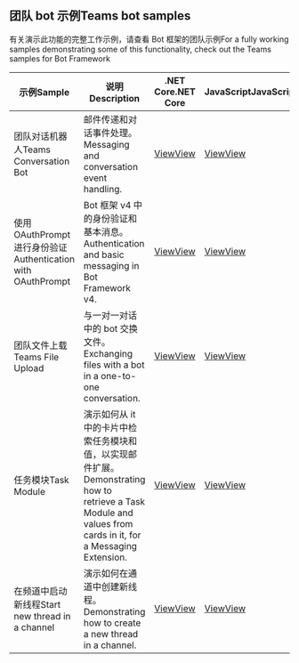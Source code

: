 ## <a name="teams-bot-samples"></a><span data-ttu-id="3ab07-101">团队 bot 示例</span><span class="sxs-lookup"><span data-stu-id="3ab07-101">Teams bot samples</span></span>

<span data-ttu-id="3ab07-102">有关演示此功能的完整工作示例，请查看 Bot 框架的团队示例</span><span class="sxs-lookup"><span data-stu-id="3ab07-102">For a fully working samples demonstrating some of this functionality, check out the Teams samples for Bot Framework</span></span>

| <span data-ttu-id="3ab07-103">示例</span><span class="sxs-lookup"><span data-stu-id="3ab07-103">Sample</span></span> | <span data-ttu-id="3ab07-104">说明</span><span class="sxs-lookup"><span data-stu-id="3ab07-104">Description</span></span> | <span data-ttu-id="3ab07-105">.NET Core</span><span class="sxs-lookup"><span data-stu-id="3ab07-105">.NET Core</span></span> | <span data-ttu-id="3ab07-106">JavaScript</span><span class="sxs-lookup"><span data-stu-id="3ab07-106">JavaScript</span></span> | <span data-ttu-id="3ab07-107">Python</span><span class="sxs-lookup"><span data-stu-id="3ab07-107">Python</span></span> |
|--------|------------- |---|---|---|
| <span data-ttu-id="3ab07-108">团队对话机器人</span><span class="sxs-lookup"><span data-stu-id="3ab07-108">Teams Conversation Bot</span></span> | <span data-ttu-id="3ab07-109">邮件传递和对话事件处理。</span><span class="sxs-lookup"><span data-stu-id="3ab07-109">Messaging and conversation event handling.</span></span> | [<span data-ttu-id="3ab07-110">View</span><span class="sxs-lookup"><span data-stu-id="3ab07-110">View</span></span>](https://github.com/microsoft/BotBuilder-Samples/tree/master/samples/csharp_dotnetcore/57.teams-conversation-bot)| [<span data-ttu-id="3ab07-111">View</span><span class="sxs-lookup"><span data-stu-id="3ab07-111">View</span></span>](https://github.com/microsoft/BotBuilder-Samples/tree/master/samples/javascript_nodejs/57.teams-conversation-bot)| [<span data-ttu-id="3ab07-112">View</span><span class="sxs-lookup"><span data-stu-id="3ab07-112">View</span></span>](https://github.com/microsoft/BotBuilder-Samples/tree/master/samples/python/57.teams-conversation-bot) | 
| <span data-ttu-id="3ab07-113">使用 OAuthPrompt 进行身份验证</span><span class="sxs-lookup"><span data-stu-id="3ab07-113">Authentication with OAuthPrompt</span></span>| <span data-ttu-id="3ab07-114">Bot 框架 v4 中的身份验证和基本消息。</span><span class="sxs-lookup"><span data-stu-id="3ab07-114">Authentication and basic messaging in Bot Framework v4.</span></span> | [<span data-ttu-id="3ab07-115">View</span><span class="sxs-lookup"><span data-stu-id="3ab07-115">View</span></span>](https://github.com/microsoft/BotBuilder-Samples/tree/master/samples/csharp_dotnetcore/46.teams-auth)| [<span data-ttu-id="3ab07-116">View</span><span class="sxs-lookup"><span data-stu-id="3ab07-116">View</span></span>](https://github.com/microsoft/BotBuilder-Samples/tree/master/samples/javascript_nodejs/46.teams-auth)| [<span data-ttu-id="3ab07-117">View</span><span class="sxs-lookup"><span data-stu-id="3ab07-117">View</span></span>](https://github.com/microsoft/BotBuilder-Samples/tree/master/samples/python/46.teams-auth) | 
|<span data-ttu-id="3ab07-118">团队文件上载</span><span class="sxs-lookup"><span data-stu-id="3ab07-118">Teams File Upload</span></span> | <span data-ttu-id="3ab07-119">与一对一对话中的 bot 交换文件。</span><span class="sxs-lookup"><span data-stu-id="3ab07-119">Exchanging files with a bot in a one-to-one conversation.</span></span> | [<span data-ttu-id="3ab07-120">View</span><span class="sxs-lookup"><span data-stu-id="3ab07-120">View</span></span>](https://github.com/microsoft/BotBuilder-Samples/tree/master/samples/csharp_dotnetcore/56.teams-file-upload) | [<span data-ttu-id="3ab07-121">View</span><span class="sxs-lookup"><span data-stu-id="3ab07-121">View</span></span>](https://github.com/microsoft/BotBuilder-Samples/tree/master/samples/javascript_nodejs/56.teams-file-upload) | [<span data-ttu-id="3ab07-122">View</span><span class="sxs-lookup"><span data-stu-id="3ab07-122">View</span></span>](https://github.com/microsoft/BotBuilder-Samples/tree/master/samples/python/56.teams-file-upload) |
| <span data-ttu-id="3ab07-123">任务模块</span><span class="sxs-lookup"><span data-stu-id="3ab07-123">Task Module</span></span> | <span data-ttu-id="3ab07-124">演示如何从 it 中的卡片中检索任务模块和值，以实现邮件扩展。</span><span class="sxs-lookup"><span data-stu-id="3ab07-124">Demonstrating how to retrieve a Task Module and values from cards in it, for a Messaging Extension.</span></span> | [<span data-ttu-id="3ab07-125">View</span><span class="sxs-lookup"><span data-stu-id="3ab07-125">View</span></span>](https://github.com/microsoft/BotBuilder-Samples/tree/main/samples/csharp_dotnetcore/54.teams-task-module) | [<span data-ttu-id="3ab07-126">View</span><span class="sxs-lookup"><span data-stu-id="3ab07-126">View</span></span>](https://github.com/microsoft/BotBuilder-Samples/tree/main/samples/javascript_nodejs/54.teams-task-module) | [<span data-ttu-id="3ab07-127">View</span><span class="sxs-lookup"><span data-stu-id="3ab07-127">View</span></span>](https://github.com/microsoft/BotBuilder-Samples/tree/main/samples/python/54.teams-task-module) |
| <span data-ttu-id="3ab07-128">在频道中启动新线程</span><span class="sxs-lookup"><span data-stu-id="3ab07-128">Start new thread in a channel</span></span> | <span data-ttu-id="3ab07-129">演示如何在通道中创建新线程。</span><span class="sxs-lookup"><span data-stu-id="3ab07-129">Demonstrating how to create a new thread in a channel.</span></span> | [<span data-ttu-id="3ab07-130">View</span><span class="sxs-lookup"><span data-stu-id="3ab07-130">View</span></span>](https://github.com/microsoft/BotBuilder-Samples/tree/main/samples/csharp_dotnetcore/58.teams-start-new-thread-in-channel) | [<span data-ttu-id="3ab07-131">View</span><span class="sxs-lookup"><span data-stu-id="3ab07-131">View</span></span>](https://github.com/microsoft/BotBuilder-Samples/tree/main/samples/javascript_nodejs/58.teams-start-new-thread-in-channel) | [<span data-ttu-id="3ab07-132">View</span><span class="sxs-lookup"><span data-stu-id="3ab07-132">View</span></span>](https://github.com/microsoft/BotBuilder-Samples/tree/main/samples/python/58.teams-start-thread-in-channel) |
